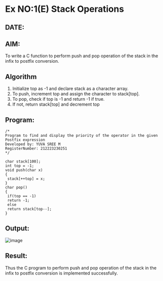 # Ex NO:1(E) Stack Operations
## DATE:
## AIM:
To write a C function to perform push and pop operation of the stack in the infix to postfix conversion.

## Algorithm
1. Initialize top as -1 and declare stack as a character array.
2. To push, increment top and assign the character to stack[top].
3. To pop, check if top is -1 and return -1 if true.
4. If not, return stack[top] and decrement top

## Program:
```
/*
Program to find and display the priority of the operator in the given Postfix expression
Developed by: YUVA SREE M 
RegisterNumber: 212223230251 
*/
```
```
char stack[100];
int top = -1;
void push(char x)
{
 stack[++top] = x;
}
char pop()
{
 if(top == -1)
 return -1;
 else
 return stack[top--];
}
```

## Output:
![image](https://github.com/user-attachments/assets/75d76a07-9b8d-4a9f-9943-6ef8ecf3995c)

## Result:
Thus the C program to perform push and pop operation of the stack in the infix to postfix conversion is implemented successfully.
